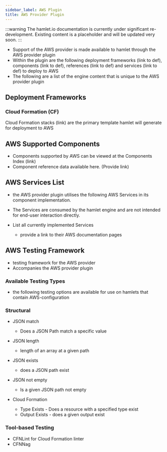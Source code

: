 ```yaml
---
sidebar_label: AWS Plugin
title: AWS Provider Plugin
---
```

:::warning
The hamlet.io documentation is currently under significant re-development. Existing content is a placeholder and will be updated very soon.
:::

* Support of the AWS provider is made available to hamlet through the AWS provider plugin
* Within the plugin are the following deployment frameworks (link to def), components (link to def), references (link to def) and services (link to def) to deploy to AWS
* The following are a list of the engine content that is unique to the AWS provider plugin

## Deployment Frameworks

### Cloud Formation (CF)

Cloud Formation stacks (link) are the primary template hamlet will generate for deployment to AWS

## AWS Supported Components

* Components supported by AWS can be viewed at the Components Index (link)
* Component reference data available here. (Provide link)

## AWS Services List

* the AWS provider plugin utilises the following AWS Services in its component implementation.
* The Services are consumed by the hamlet engine and are not intended for end-user interaction directly.

* List all currently implemented Services
  * provide a link to their AWS documentation pages

## AWS Testing Framework

* testing framework for the AWS provider
* Accompanies the AWS provider plugin

### Available Testing Types

* the following testing options are available for use on hamlets that contain AWS-configuration

### Structural

* JSON match
  * Does a JSON Path match a specific value
* JSON length
  * length of an array at a given path
* JSON exists
  * does a JSON path exist
* JSON not empty
  * Is a given JSON path not empty

* Cloud Formation
  * Type Exists - Does a resource with a specified type exist
  * Output Exists - does a given output exist

### Tool-based Testing

* CFNLint for Cloud Formation linter
* CFNNag
